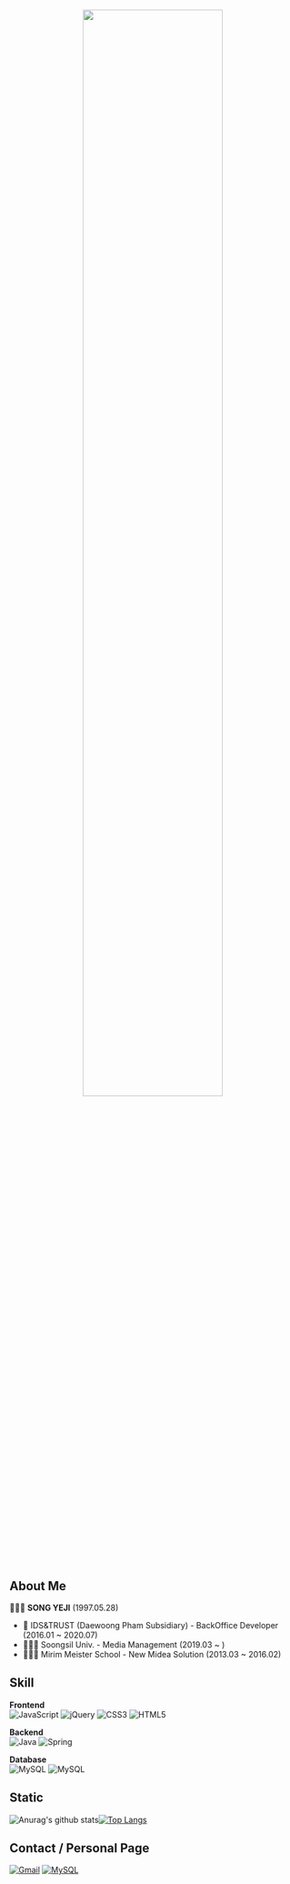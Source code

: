 # 
<p align="center">
<img src="https://user-images.githubusercontent.com/76587544/105297910-8ddf3080-5bfd-11eb-937f-104fdc5099a2.jpg" width="70%">
</p>

## About Me
🙋🏻‍♀️ **SONG YEJI** (1997.05.28)
- 🏢 IDS&TRUST (Daewoong Pham Subsidiary) - BackOffice Developer (2016.01 ~ 2020.07)
- 👩🏻‍🎓 Soongsil Univ. - Media Management (2019.03 ~ )
- 👩🏻‍🎓 Mirim Meister School - New Midea Solution (2013.03 ~ 2016.02)

## Skill
<div align="left">  

**Frontend**<br>
<img alt="JavaScript" src="https://img.shields.io/badge/javascript%20-%23323330.svg?&style=for-the-badge&logo=javascript&logoColor=%23F7DF1E"/> <img alt="jQuery" src="https://img.shields.io/badge/jquery%20-%230769AD.svg?&style=for-the-badge&logo=jquery&logoColor=white"/> <img alt="CSS3" src="https://img.shields.io/badge/css3%20-%231572B6.svg?&style=for-the-badge&logo=css3&logoColor=white"/> <img alt="HTML5" src="https://img.shields.io/badge/html5%20-%23E34F26.svg?&style=for-the-badge&logo=html5&logoColor=white"/>

**Backend**<br>
<img alt="Java" src="https://img.shields.io/badge/java-%23ED8B00.svg?&style=for-the-badge&logo=java&logoColor=white"/> <img alt="Spring" src="https://img.shields.io/badge/spring%20-%236DB33F.svg?&style=for-the-badge&logo=spring&logoColor=white"/> 

**Database**<br>
<img alt="MySQL" src="https://img.shields.io/badge/mariadb%20-%2314354C.svg?&style=for-the-badge&logo=mariadb&logoColor=white"/> <img alt="MySQL" src="https://img.shields.io/badge/mysql-%2300000f.svg?&style=for-the-badge&logo=mysql&logoColor=white"/>
</div>

## Static
![Anurag's github stats](https://github-readme-stats.vercel.app/api?username=ssyeji&hide=issues&show_icons=true)[![Top Langs](https://github-readme-stats.vercel.app/api/top-langs/?username=ssyeji&layout=compact)](https://github.com/anuraghazra/github-readme-stats)

## Contact / Personal Page
<a href="mailto:s97528s@gmail.com" target="_blank"><img alt="Gmail" src="https://img.shields.io/badge/Gmail-D14836?style=for-the-badge&logo=gmail&logoColor=white" /></a>
<a href="https://www.notion.so/DEVELOP-STUDY-704fb305b848448cb072abdab123bf9c" target="_blank"><img alt="MySQL" src="https://img.shields.io/badge/notion%20-%23F5F5F5.svg?&style=for-the-badge&logo=notion&logoColor=black"/></a>
<!--
**ssyeji/ssyeji** is a ✨ _special_ ✨ repository because its `README.md` (this file) appears on your GitHub profile.

Here are some ideas to get you started:

- 🔭 I’m currently working on ...
- 🌱 I’m currently learning ...
- 👯 I’m looking to collaborate on ...
- 🤔 I’m looking for help with ...
- 💬 Ask me about ...
- 📫 How to reach me: ...
- 😄 Pronouns: ...
- ⚡ Fun fact: ...
-->
